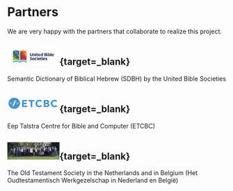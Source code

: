 # Partners

We are very happy with the partners that collaborate to realize this project.

## [<img src="../../images/logos/ubs.png" alt="SDBH" width="120" height="40">](https://semanticdictionary.org/){target=_blank}
Semantic Dictionary of Biblical Hebrew (SDBH) by the United Bible Societies
## [<img src="../../images/logos/etcbc.png" alt="ETCBC" width="120" height="40">](http://etcbc.nl/){target=_blank}
Eep Talstra Centre for Bible and Computer (ETCBC)
## [<img src="../../images/logos/ots.png" alt="OTS" width="120" height="40">](http://www.otw-site.eu/en/){target=_blank}
The Old Testament Society in the Netherlands and in Belgium (Het Oudtestamentisch Werkgezelschap in Nederland en België)